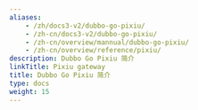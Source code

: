 ```yaml
---
aliases:
    - /zh/docs3-v2/dubbo-go-pixiu/
    - /zh-cn/docs3-v2/dubbo-go-pixiu/
    - /zh-cn/overview/mannual/dubbo-go-pixiu/
    - /zh-cn/overview/reference/pixiu/
description: Dubbo Go Pixiu 简介
linkTitle: Pixiu gateway
title: Dubbo Go Pixiu 简介
type: docs
weight: 15
---
```

